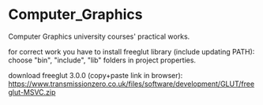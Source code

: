 # Computer_Graphics
Computer Graphics university courses' practical works.

for correct work you have to install freeglut library (include updating PATH):
choose "bin", "include", "lib" folders in project properties.

download freeglut 3.0.0 (copy+paste link in browser):
https://www.transmissionzero.co.uk/files/software/development/GLUT/freeglut-MSVC.zip
